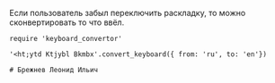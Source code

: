 Если пользователь забыл переключить раскладку, то можно сконвертировать то что ввёл.

    require 'keyboard_convertor'

    '<ht;ytd Ktjybl Bkmbx'.convert_keyboard({ from: 'ru', to: 'en'})

    # Брежнев Леонид Ильич
